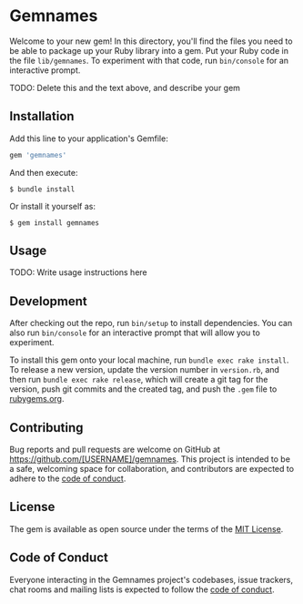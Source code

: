 # Gemnames

Welcome to your new gem! In this directory, you'll find the files you need to be able to package up your Ruby library into a gem. Put your Ruby code in the file `lib/gemnames`. To experiment with that code, run `bin/console` for an interactive prompt.

TODO: Delete this and the text above, and describe your gem

## Installation

Add this line to your application's Gemfile:

```ruby
gem 'gemnames'
```

And then execute:

    $ bundle install

Or install it yourself as:

    $ gem install gemnames

## Usage

TODO: Write usage instructions here

## Development

After checking out the repo, run `bin/setup` to install dependencies. You can also run `bin/console` for an interactive prompt that will allow you to experiment.

To install this gem onto your local machine, run `bundle exec rake install`. To release a new version, update the version number in `version.rb`, and then run `bundle exec rake release`, which will create a git tag for the version, push git commits and the created tag, and push the `.gem` file to [rubygems.org](https://rubygems.org).

## Contributing

Bug reports and pull requests are welcome on GitHub at https://github.com/[USERNAME]/gemnames. This project is intended to be a safe, welcoming space for collaboration, and contributors are expected to adhere to the [code of conduct](https://github.com/[USERNAME]/gemnames/blob/master/CODE_OF_CONDUCT.md).

## License

The gem is available as open source under the terms of the [MIT License](https://opensource.org/licenses/MIT).

## Code of Conduct

Everyone interacting in the Gemnames project's codebases, issue trackers, chat rooms and mailing lists is expected to follow the [code of conduct](https://github.com/[USERNAME]/gemnames/blob/master/CODE_OF_CONDUCT.md).
